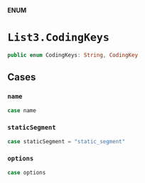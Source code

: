 **ENUM**

# `List3.CodingKeys`

```swift
public enum CodingKeys: String, CodingKey
```

## Cases
### `name`

```swift
case name
```

### `staticSegment`

```swift
case staticSegment = "static_segment"
```

### `options`

```swift
case options
```
